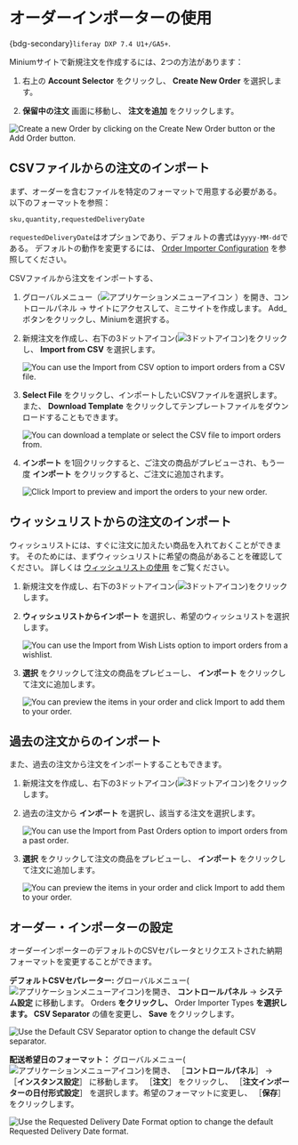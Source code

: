# オーダーインポーターの使用

{bdg-secondary}`liferay DXP 7.4 U1+/GA5+`.

Miniumサイトで新規注文を作成するには、2つの方法があります：

1. 右上の **Account Selector** をクリックし、 **Create New Order** を選択します。

1. **保留中の注文** 画面に移動し、 **注文を追加** をクリックします。

![Create a new Order by clicking on the Create New Order button or the Add Order button.](./using-order-importer/images/01.png)

## CSVファイルからの注文のインポート

まず、オーダーを含むファイルを特定のフォーマットで用意する必要がある。 以下のフォーマットを参照：

`sku,quantity,requestedDeliveryDate`

`requestedDeliveryDate`はオプションであり、デフォルトの書式は`yyyy-MM-dd`である。 デフォルトの動作を変更するには、 [Order Importer Configuration](#order-importer-configuration) を参照してください。

CSVファイルから注文をインポートする、

1. グローバルメニュー（![アプリケーションメニューアイコン](../../images/icon-applications-menu.png) ）を開き、コントロールパネル &rarr; サイトにアクセスして、ミニサイトを作成します。 Add_ボタンをクリックし、Miniumを選択する。

1. 新規注文を作成し、右下の3ドットアイコン(![3ドットアイコン](../../images/icon-actions.png))をクリックし、 **Import from CSV** を選択します。

   ![You can use the Import from CSV option to import orders from a CSV file.](./using-order-importer/images/02.png)

1. **Select File** をクリックし、インポートしたいCSVファイルを選択します。 また、 **Download Template** をクリックしてテンプレートファイルをダウンロードすることもできます。

   ![You can download a template or select the CSV file to import orders from.](./using-order-importer/images/03.png)

1. **インポート** を1回クリックすると、ご注文の商品がプレビューされ、もう一度 **インポート** をクリックすると、ご注文に追加されます。

   ![Click Import to preview and import the orders to your new order.](./using-order-importer/images/04.gif)

## ウィッシュリストからの注文のインポート

ウィッシュリストには、すぐに注文に加えたい商品を入れておくことができます。 そのためには、まずウィッシュリストに希望の商品があることを確認してください。 詳しくは [ウィッシュリストの使用](../../creating-store-content/using-wish-lists.md) をご覧ください。

1. 新規注文を作成し、右下の3ドットアイコン(![3ドットアイコン](../../images/icon-actions.png))をクリックします。

1. **ウィッシュリストからインポート** を選択し、希望のウィッシュリストを選択します。

   ![You can use the Import from Wish Lists option to import orders from a wishlist.](./using-order-importer/images/05.png)

1. **選択** をクリックして注文の商品をプレビューし、 **インポート** をクリックして注文に追加します。

   ![You can preview the items in your order and click Import to add them to your order.](./using-order-importer/images/07.gif)

## 過去の注文からのインポート

また、過去の注文から注文をインポートすることもできます。

1. 新規注文を作成し、右下の3ドットアイコン(![3ドットアイコン](../../images/icon-actions.png))をクリックします。

1. 過去の注文から **インポート** を選択し、該当する注文を選択します。

   ![You can use the Import from Past Orders option to import orders from a past order.](./using-order-importer/images/06.png)

1. **選択** をクリックして注文の商品をプレビューし、 **インポート** をクリックして注文に追加します。

   ![You can preview the items in your order and click Import to add them to your order.](./using-order-importer/images/08.gif)

## オーダー・インポーターの設定

オーダーインポーターのデフォルトのCSVセパレータとリクエストされた納期フォーマットを変更することができます。

**デフォルトCSVセパレーター:** グローバルメニュー(![アプリケーションメニューアイコン](../../images/icon-applications-menu.png))を開き、 **コントロールパネル** &rarr; **システム設定** に移動します。 Orders **をクリックし、** Order Importer Types **を選択します。 CSV Separator** の値を変更し、 **Save** をクリックします。

![Use the Default CSV Separator option to change the default CSV separator.](./using-order-importer/images/09.png)

**配送希望日のフォーマット：** グローバルメニュー(![アプリケーションメニューアイコン](../../images/icon-applications-menu.png))を開き、 ［**コントロールパネル**］ &rarr; ［**インスタンス設定**］ に移動します。 ［**注文**］ をクリックし、 ［**注文インポーターの日付形式設定**］ を選択します。希望のフォーマットに変更し、 ［**保存**］ をクリックします。

![Use the Requested Delivery Date Format option to change the default Requested Delivery Date format.](./using-order-importer/images/10.png)
